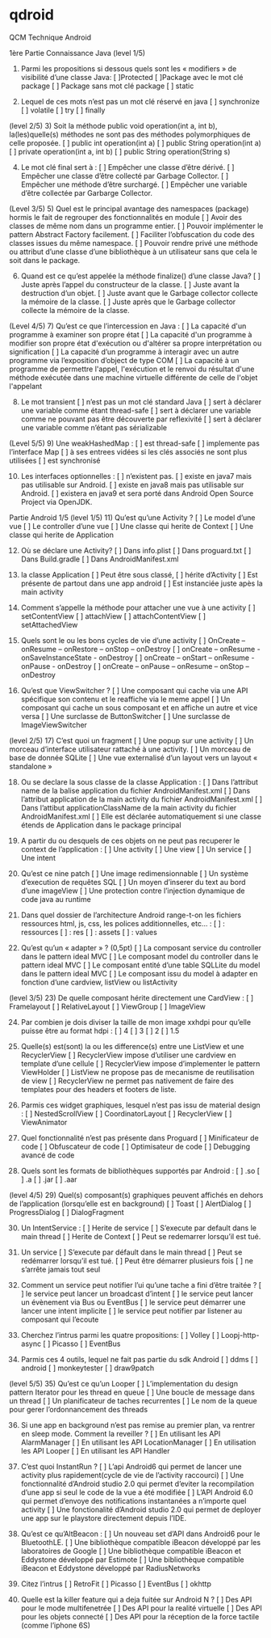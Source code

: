 # qdroid

QCM Technique Android

1ère Partie Connaissance Java
(level 1/5)
1) Parmi les propositions si dessous quels sont les « modifiers » de visibilité d’une classe Java:
[ ]Protected
[ ]Package avec le mot clé package
[ ] Package sans mot clé package
[ ] static

2) Lequel de ces mots n’est pas un mot clé réservé en java
[ ] synchronize
[ ] volatile
[ ] try
[ ] finally

(level 2/5)
3) Soit la méthode public void operation(int a, int b), la(les)quelle(s) méthodes ne sont pas des méthodes polymorphiques de celle proposée.
[ ] public int operation(int a) 
[ ] public String operation(int a)
[ ] private operation(int a, int b)
[ ] public String operation(String s)

4)  Le mot clé final sert à : 
[ ] Empêcher une classe d’être dérivé.
[ ] Empêcher une classe d’être collecté par Garbage Collector. 
[ ] Empêcher une méthode d’être surchargé.
[ ] Empêcher une variable d’être collectée par Garbarge Collector.


(Level 3/5)
5) Quel est le principal avantage des namespaces (package) hormis le fait de regrouper des fonctionnalités en module 
[ ] Avoir des classes de même nom dans un programme entier.
[ ] Pouvoir implémenter le pattern Abstract Factory facilement.
[ ] Faciliter l’obfuscation du code des classes issues du même namespace.
[ ] Pouvoir rendre privé une méthode ou attribut d’une classe d’une bibliothèque à un utilisateur sans que cela le soit dans le package.

6) Quand est ce qu’est appelée la méthode finalize() d’une classe Java?
[ ] Juste après l’appel du constructeur de la classe.
[ ] Juste avant la destruction d’un objet.
[ ] Juste avant que le Garbage collector collecte la mémoire de la classe.
[ ] Juste après que le Garbage collector collecte la mémoire de la classe.

(Level 4/5)
7) Qu’est ce que l’intercession en Java :
[ ] La capacité d'un programme à examiner son propre état
[ ] La capacité d'un programme à modifier son propre état d'exécution ou d'altérer sa propre interprétation ou signification
[ ] La capacité d’un programme à interagir avec un autre programme via l’exposition d’object de type COM
[ ] La capacité à un programme de permettre l'appel, l'exécution et le renvoi du résultat d'une méthode exécutée dans une machine virtuelle différente de celle de l'objet l'appelant

8) Le mot transient
[ ] n’est pas un mot clé standard Java
[ ] sert à déclarer une variable comme étant thread-safe
[ ] sert à déclarer une variable comme ne pouvant pas être découverte par reflexivité
[ ] sert à déclarer une variable comme  n’étant pas sérializable


(Level 5/5)
9) Une weakHashedMap : 
[ ] est thread-safe
[ ] implemente pas l’interface Map
[ ] à ses entrees vidées si les clés associés ne sont plus utilisées
[ ] est synchronisé 

10) Les interfaces optionnelles :
[ ] n’existent pas.
[ ] existe en java7 mais pas utilisable sur Android.
[ ] existe en java8 mais pas utilisable sur Android.
[ ] existera en java9 et sera porté dans Android Open Source Project via OpenJDK.


Partie Android 1/5
(level 1/5)
11) Qu’est qu’une Activity ?
[ ] Le model d’une vue
[ ] Le controller d’une vue
[ ] Une classe qui herite de Context
[ ] Une classe qui herite de Application

12) Où se déclare une Activity? 
[ ] Dans info.plist
[ ] Dans proguard.txt
[ ] Dans Build.gradle
[ ] Dans AndroidManifest.xml

13) la classe Application
[ ] Peut être sous classé,
[ ] hérite d’Activity
[ ] Est présente de partout dans une app android
[ ] Est instanciée juste apès la main activity

14) Comment s’appelle la méthode pour attacher une vue à une activity
[ ] setContentView
[ ] attachView
[ ] attachContentView
[ ] setAttachedView

15) Quels sont le ou les bons cycles de vie d’une activity 
[ ] OnCreate – onResume – onRestore – onStop – onDestroy
[ ] onCreate – onResume - onSaveInstanceState - onDestroy 
[ ] onCreate – onStart – onResume - onPause - onDestroy
[ ] onCreate – onPause – onResume – onStop – onDestroy

16) Qu’est que ViewSwitcher ? 
[ ] Une composant qui cache via une API spécifique son contenu et le reaffiche via le meme appel
[ ] Un composant qui cache un sous composant et en affiche un autre et vice versa
[ ] Une surclasse de ButtonSwitcher
[ ] Une surclasse de ImageViewSwitcher

(level 2/5)
17) C’est quoi un fragment
[ ] Une popup sur une activity
[ ] Un morceau d’interface utilisateur rattaché à une activity.
[ ] Un morceau de base de donnée SQLite
[ ] Une vue externalisé d’un layout vers un layout « standalone »

18) Ou se declare la sous classe de la classe Application :
[ ] Dans l’attribut name de la balise application du fichier AndroidManifest.xml
[ ] Dans l’attribut application de la main activity du fichier AndroidManifest.xml
[ ] Dans l’attibut applicationClassName de la main activity du fichier AndroidManifest.xml
[ ] Elle est déclarée automatiquement si une classe étends de Application dans le package principal

19) A partir du ou desquels de ces objets on ne peut pas recuperer le context de l’application :
[ ] Une activity
[ ] Une view
[ ] Un service
[ ] Une intent

20) Qu’est ce nine patch
[ ] Une image redimensionnable
[ ] Un système d’execution de requêtes SQL
[ ] Un moyen d’inserer du text au bord d’une imageView
[ ] Une protection contre l’injection dynamique de code java au runtime

21) Dans quel dossier de l’architecture Android range-t-on les fichiers ressources html, js, css, les polices additionnelles, etc… :
[ ] : ressources
[ ] : res
[ ] : assets
[ ] : values

22) Qu’est qu’un « adapter » ? (0,5pt)
[ ] La composant service du controller dans le pattern ideal MVC
[ ] Le composant model du controller dans le pattern ideal MVC
[ ] Le composant entité d’une table SQLLite du model dans le pattern ideal MVC
[ ] Le composant issu du model à adapter en fonction d’une cardview, listView ou listActivity  

(level 3/5)
23) De quelle composant hérite directement une CardView :
[ ] Framelayout
[ ] RelativeLayout
[ ] ViewGroup
[ ] ImageView

24) Par combien je dois diviser la taille de mon image xxhdpi pour qu’elle puisse être au format hdpi :
[ ] 4
[ ] 3
[ ] 2
[ ] 1.5


25) Quelle(s) est(sont) la ou les difference(s) entre une ListView et une RecyclerView
[ ] RecyclerView impose d’utiliser une cardview en template d’une cellule
[ ] RecyclerView impose d’implementer le pattern ViewHolder
[ ] ListView ne propose pas de mecanisme de reutilisation de view
[ ] RecyclerView ne permet pas nativement de faire des templates pour des headers et footers de liste.

26) Parmis ces widget graphiques, lesquel n’est pas issu de material design :
[ ] NestedScrollView
[ ] CoordinatorLayout
[ ] RecyclerView
[ ] ViewAnimator

27) Quel fonctionnalité n’est pas présente dans Proguard
[ ] Minificateur de code
[ ] Obfuscateur de code
[ ] Optimisateur de code
[ ] Debugging avancé de code

28)  Quels sont les formats de bibliothèques supportés par Android :
[ ] .so
[ ] .a
[ ] .jar
[ ] .aar

(level 4/5)
29) Quel(s) composant(s) graphiques peuvent affichés en dehors de l’application (lorsqu’elle est en background)
[ ] Toast
[ ] AlertDialog
[ ] ProgressDialog
[ ] DialogFragment

30) Un IntentService :
[ ] Herite de service
[ ] S’execute par default dans le main thread
[ ] Herite de Context
[ ] Peut se redemarrer lorsqu’il est tué.

31) Un service 
[ ] S’execute par défault dans le main thread
[ ] Peut se redémarrer lorsqu’il est tué.
[ ] Peut être démarrer plusieurs fois
[ ] ne s’arrête jamais tout seul

32) Comment un service peut notifier l’ui qu’une tache a fini d’être traitée ?
[ ] le service peut lancer un broadcast d’intent
[ ] le service peut lancer un évènement via Bus ou EventBus
[ ] le service peut démarrer une lancer une intent implicite
[ ] le service peut notifier par listener au composant qui l’ecoute

33) Cherchez l’intrus parmi les quatre propositions:
[ ] Volley
[ ] Loopj-http-async
[ ] Picasso
[ ] EventBus

34) Parmis ces 4 outils, lequel ne fait pas partie du sdk Android
[ ] ddms
[ ] android
[ ] monkeytester
[ ] draw9patch


(level 5/5)
35) Qu’est ce qu’un Looper
[ ] L’implementation du design pattern Iterator pour les thread en queue
[ ] Une boucle de message dans un thread
[ ] Un planificateur de taches recurrentes
[ ] Le nom de la queue pour gerer l’ordonnancement des threads

36) Si une app en background n’est pas remise au premier plan, va rentrer en sleep mode. Comment la reveiller ?
[ ] En utilisant les API AlarmManager 
[ ] En utilisant les API LocationManager 
[ ] En utilisation les API Looper 
[ ] En utilisant les API Handler

37) C’est quoi InstantRun ?
[ ] L’api Android6 qui permet de lancer une activity plus rapidement(cycle de vie de l’activity raccourci)
[ ] Une fonctionnalité d’Android studio 2.0 qui permet d’eviter la recompilation d’une app si seul le code de la vue a été modifiée
[ ] L’API Android 6.0 qui permet d’envoye des notifications instantanées a n’importe quel activity
[ ] Une fonctionalité d’Android studio 2.0 qui permet de deployer une app sur le playstore directement depuis l’IDE.

38) Qu’est ce qu’AltBeacon :
[ ] Un nouveau set d’API dans Android6 pour le BluetoothLE.
[ ] Une bibliothèque compatible iBeacon développé par les laboratoires de Google
[ ] Une bibliothèque compatible iBeacon et Eddystone développé par Estimote
[ ] Une bibliothèque compatible iBeacon et Eddystone développé par RadiusNetworks

39) Citez l’intrus
[ ] RetroFit
[ ] Picasso
[ ] EventBus
[ ] okhttp

40) Quelle est la killer feature qui a deja fuitée sur Android N ?
[ ] Des API pour le mode multifenetrée
[ ] Des API pour la realité virtuelle
[ ] Des API pour les objets connecté
[ ] Des API pour la réception de la force tactile (comme l’iphone 6S)
